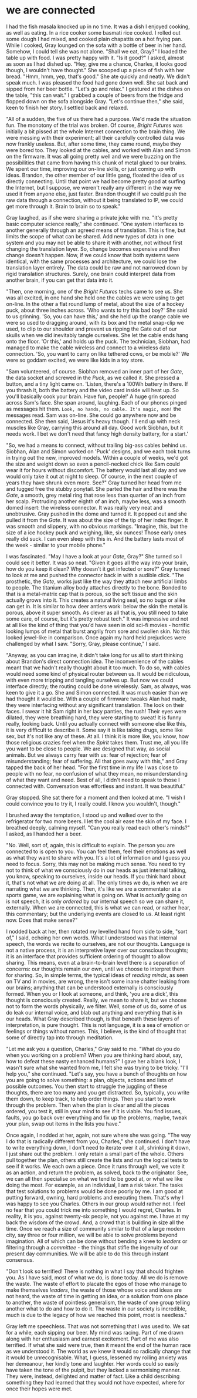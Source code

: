 
# we are connected

I had the fish masala knocked up in no time. It was a dish I enjoyed cooking, as well as eating. In a rice cooker some basmati rice cooked. I rolled out some dough I had mixed, and cooked plain chapattis on a hot frying pan. While I cooked, Gray lounged on the sofa with a bottle of beer in her hand. Somehow, I could tell she was not alone. "Shall we eat, Gray?" I loaded the table up with food. I was pretty happy with it. "Is it good?" I asked, almost as soon as I had dished up. "Hey, give me a chance, Charles, it looks good though, I wouldn't have thought." She scooped up a piece of fish with her bread. "Hmm, hmm, yep, that's good." She ate quickly and neatly. We didn't speak much. I was pleased the food had gone down well. She sat back and sipped from her beer bottle. "Let's go and relax." I gestured at the dishes on the table, "this can wait." I grabbed a couple of beers from the fridge and flopped down on the sofa alongside Gray. "Let's continue then," she said, keen to finish her story. I settled back and relaxed. 

"All of a sudden, the five of us there had a purpose. We'd made the situation fun. The monotony of the trial was broken. Of course, *Bright Futures* was initially a bit pissed at the whole Internet connection to the brain thing. We were messing with their experiment; all their carefully controlled data was now frankly useless. But, after some time, they came round, maybe they were bored too. They looked at the cables, and worked with Alan and Simon on the firmware. It was all going pretty well and we were buzzing on the possibilities that came from having this chunk of metal glued to our brains. We spent our time, improving our on-line skills, or just coming up with ideas. Brandon, the other member of our little gang, floated the idea of us directly connecting. Until that point we had become pretty good at surfing the Internet, but I suppose, we weren't really any different in the way we used it from anyone else, just faster. Brandon thought if we could push the raw data through a connection, without it being translated to IP, we could get more through it. Brain to brain so to speak." 

Gray laughed, as if she were sharing a private joke with me. "It's pretty basic computer science really," she continued. "One system interfaces to another generally through an agreed means of translation. This is fine, but limits the scope of what can be shared. Add new types of data in one system and you may not be able to share it with another, not without first changing the translation layer. So, change becomes expensive and then change doesn't happen. Now, if we could know that both systems were identical, with the same processes and architecture, we could lose the translation layer entirely. The data could be raw and not narrowed down by rigid translation structures. Surely, one brain could interpret data from another brain, if you can get that data into it.

"Then, one morning, one of the *Bright Futures* techs came to see us. She was all excited, in one hand she held one the cables we were using to get on-line. In the other a flat round lump of metal, about the size of a hockey puck, about three inches across. 'Who wants to try this bad boy?' She said to us grinning. 'So, you can have this,' and she held up the orange cable we were so used to dragging around, with its box and the metal snap-clip we used, to clip to our shoulder and prevent us ripping the Gate out of our skulls when we did inevitably tangle ourselves. She let the cable ends hang onto the floor. 'Or this,' and holds up the puck. The technician, Siobhan, had managed to make the cable wireless and connect to a wireless data connection. 'So, you want to carry on like tethered cows, or be mobile?' We were so goddam excited, we were like kids in a toy store.

"Sam volunteered, of course. Siobhan removed an inner part of her *Gate*, the data socket and screwed in the *Puck*, as we called it. She pressed a button, and a tiny light came on. 'Listen, there's a 100Wh battery in there. If you thrash it, both the battery and the video card inside will heat up. So you'll basically cook your brain. Have fun, people!' A huge grin spread across Sam's face. She span around, laughing. Each of our phones pinged as messages hit them. ``Look, no hands, no cable. It's magic, mom!`` the messages read. Sam was on-line. She could go anywhere now and be connected. She then said, 'Jesus it's heavy though. I'll end up with neck muscles like Gray, carrying this around all day. Good work Siobhan, but it needs work. I bet we don't need that fancy high density battery, for a start.'

"So, we had a means to connect, without trailing big-ass cables behind us. Siobhan, Alan and Simon worked on 'Puck' designs, and we each took turns in trying out the new, improved models. Within a couple of weeks, we'd got the size and weight down so even a pencil-necked chick like Sam could wear it for hours without discomfort. The battery would last all day and we would only take it out at night to sleep. Of course, in the next couple of years they have shrunk even more. See?" Gray turned her head from me and tugged free the stubby ponytail. She parted the hair and there was the *Gate*, a smooth, grey metal ring that rose less than quarter of an inch from her scalp. Protruding another eighth of an inch, maybe less, was a smooth domed insert: the wireless connector. It was really very neat and unobtrusive. Gray pushed in the dome and turned it. It popped out and she pulled it from the *Gate*. It was about the size of the tip of her index finger. It was smooth and slippery, with no obvious markings. "Imagine, this, but the size of a ice hockey puck and weighing, like, six ounces! Those early ones really did suck. I can even sleep with this in. And the battery lasts most of the week - similar to your mobile phone."

I was fascinated. "May I have a look at your *Gate*, Gray?" She turned so I could see it better. It was so neat. "Given it goes all the way into your brain, how do you keep it clean? Why doesn't it get infected or sore?" Gray turned to look at me and pushed the connector back in with a audible click. "The prosthetic, the *Gate*, works just like the way they attach new artificial limbs to people. The titanium alloy body attaches directly to the bone. Bonded to that is a metal-matrix cap that is porous, so the soft tissue and the skin actually grows into it. This creates a natural living seal, so no bugs or alike can get in. It is similar to how deer antlers work: below the skin the metal is porous, above it super smooth. As clever as all that is, you still need to take some care, of course, but it's pretty robust tech." It was impressive and not at all like the kind of thing that you'd have seen in old sci-fi movies - horrific looking lumps of metal that burst angrily from sore and swollen skin. No this looked jewel-like in comparison. Once again my hard held prejudices were challenged by what I saw. "Sorry, Gray, please continue," I said.

"Anyway, as you can imagine, it didn't take long for us all to start thinking about Brandon's direct connection idea. The inconvenience of the cables meant that we hadn't really thought about it too much. To do so, with cables would need some kind of physical router between us. It would be ridiculous, with even more tripping and tangling ourselves up. But now we could interface directly; the routing could be done wirelessly. Sam, as always, was keen to give it a go. She and Simon connected. It was much easier than we had thought it would be. With a couple of firmware tweaks Alan had made, they were interfacing without any significant translation. The look on their faces. I swear it hit Sam right in her lacy panties, the rush! Their eyes were dilated, they were breathing hard, they were starting to sweat! It is funny really, looking back. Until you actually connect with someone else like this, it is very difficult to describe it. Some say it is like taking drugs, some like sex, but it's not like any of these. At all. I think it is more like, you know, how those religious crazies feel when the *Spirit* takes them. Trust me, all you life you want to be close to people. We are designed that way, as social animals. But we always carry fear with us: fear of rejection; fear of misunderstanding; fear of suffering. All that goes away with this," and Gray tapped the back of her head. "For the first time in my life I was close to people with no fear, no confusion of what they mean, no misunderstanding of what they want and need. Best of all, I didn't need to speak to those I connected with. Conversation was effortless and instant. It was beautiful."

Gray stopped. She sat there for a moment and then looked at me. "I wish I could convince you to try it, I really could. I know you wouldn't, though."

I brushed away the temptation, I stood up and walked over to the refrigerator for two more beers. I let the cool air ease the skin of my face. I breathed deeply, calming myself. "Can you really read each other's minds?" I asked, as I handed her a beer.

"No. Well, sort of, again, this is difficult to explain. The person you are connected to is open to you. You can feel them, feel their emotions as well as what they want to share with you. It's a lot of information and I guess you need to focus. Sorry, this may not be making much sense. You need to try not to think of what we consciously do in our heads as just internal talking, you know, speaking to ourselves, inside our heads. If you think hard about it, that's not what we are doing at all. The only times we do, is when we are narrating what we are thinking. Then, it's like we are a commentator at a sports game, we are explaining what is going on. What is *actually* going on is not speech, it is only *ordered* by our internal speech so we can share it, externally. When we are connected, this is what we can read, or rather hear, this commentary; but the underlying events are closed to us. At least right now. Does that make sense?" 

I nodded back at her, then rotated my levelled hand from side to side, "sort of," I said, echoing her own words. What I understood was that internal speech, the words we recite to ourselves, are not our thoughts. Language is not a native process, it is an interpretive layer over our conscious thoughts; it is an interface that provides sufficient ordering of thought to allow sharing. This means, even at a brain-to-brain level there is a separation of concerns: our thoughts remain our own, until we choose to interpret them for sharing. So, in simple terms, the typical ideas of *reading minds*, as seen on TV and in movies, are wrong, there isn't some inane chatter leaking from our brains; anything that can be understood externally is consciously formed. When you or I look at someone, and think, 'you are a dick', this thought is consciously created. Really, we mean to share it, but we choose not to form the words physically, we filter. Well, some of us do, some of us do leak our internal voice, and blab out anything and everything that is in our heads. What Gray described though, is that beneath these layers of interpretation, is pure thought. This is not language, it is a sea of emotion or feelings or things without names. This, I believe, is the kind of thought that some of directly tap into through meditation.

<!-- 
The following needs to be a concrete example, to make it easier for the reader to imagine - a good example would be an abstract version of Gray dealing with Charles.

need some jokes, need to tone down the rhetoric
-->
"Let me ask you a question, Charles," Gray said to me. "What do you do when you working on a problem? When you are thinking hard about, say, how to defeat these nasty enhanced humans?" I gave her a blank look, I wasn't sure what she wanted from me, I felt she was trying to be tricky. "I'll help you," she continued. "Let's say, you have a bunch of thoughts on how you are going to solve something: a plan, objects, actions and lists of possible outcomes. You then start to struggle the juggling of these thoughts, there are too many and you get distracted. So, typically, you write them down, to keep track, to help order things. Then you start to work through the problem. Then when the plan is clear and all the pieces ordered, you test it, still in your mind to see if it is viable. You find issues, faults, you go back over everything and fix up the problems, maybe, tweak your plan, swap out items in the lists you have."

Once again, I nodded at her, again, not sure where she was going. "The way I do that is radically different from you, Charles," she continued. I don't have to write everything down, I don't need to iterate over it all, shrinking it down, I just share out the problem. I only retain a small part of the whole. Others pull together the plan, others still create the lists and run the logical tests to see if it works. We each own a piece. Once it runs through well, we vote it as an action, and return the problem, as solved, back to the originator. See, we can all then specialise on what we tend to be good at, or what we like doing the most. For example, as an individual, I am a risk taker. The tasks that test solutions to problems would be done poorly by me. I am good at putting forward, owning, hard problems and executing them. That's why I was happy to see you Charles. Others in our group would rather not. I feel no fear that you could trick me into something I would regret, Charles. In reality, it is you, against twenty-six people, not you against me. I have at my back the wisdom of the crowd. And, a crowd that is building in size all the time. Once we reach a size of community similar to that of a large modern city, say three or four million, we will be able to solve problems beyond imagination. All of which can be done without bending a knee to *leaders* or filtering through a *committee* - the things that stifle the ingenuity of our present day communities. We will be able to do this through instant consensus.

"Don't look so terrified! There is nothing in what I say that should frighten you. As I have said, most of what we do, is done today. All we do is remove the waste. The waste of effort to placate the egos of those who manage to make themselves *leaders*, the waste of those whose voice and ideas are not heard, the waste of time in getting an idea, or a solution from one place to another, the waste of pointless generalism, the waste of one group telling another what to do and how to do it. The waste in our society is incredible, much is due to the legacy of how we reached this point, most is needless."

Gray left me speechless. That was not something that I was used to. We sat for a while, each sipping our beer. My mind was racing. Part of me drawn along with her enthusiasm and earnest excitement. Part of me was also terrified. If what she said were true, then it meant the end of the human race as we understood it. The world as we knew it would so radically change that it would be unrecognisable. What, I guess, lessened my roiling anxiety was her demeanour, her kindly tone and laughter. Her words could so easily have taken the tone of the pulpit, but they lacked a sermonising manner. They were, instead, delighted and matter of fact. Like a child describing something they had learned that they would not have expected, where for once their hopes were met.

<!-- Connected increases my sapience not my sentience. Look it up.

How connected consensus works. The analogy of the pull request, but in real-time and fast. The connection of feelings not just language. -->

